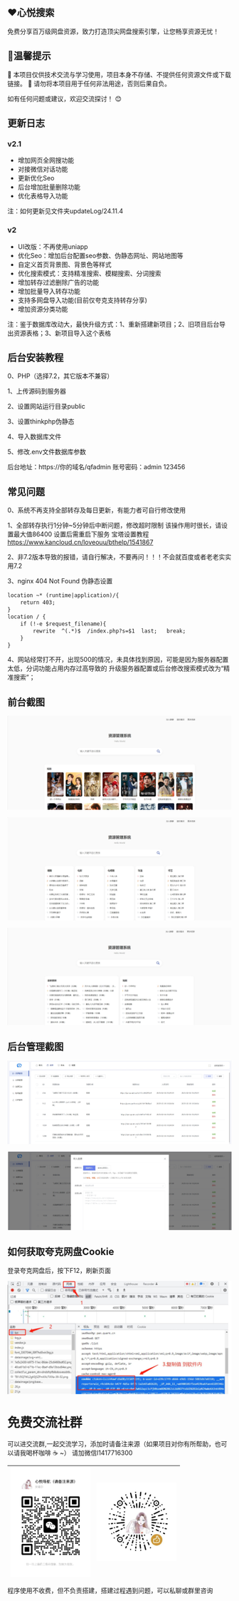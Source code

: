 ## ❤️心悦搜索

免费分享百万级网盘资源，致力打造顶尖网盘搜索引擎，让您畅享资源无忧！

## 🔔温馨提示

📌 本项目仅供技术交流与学习使用，项目本身不存储、不提供任何资源文件或下载链接。
📌 请勿将本项目用于任何非法用途，否则后果自负。

如有任何问题或建议，欢迎交流探讨！ 😊

## 更新日志

### v2.1

- 增加网页全网搜功能
- 对接微信对话功能
- 更新优化Seo
- 后台增加批量删除功能
- 优化表格导入功能

注：如何更新见文件夹updateLog/24.11.4

### v2

- UI改版：不再使用uniapp
- 优化Seo：增加后台配置seo参数、伪静态网址、网站地图等
- 自定义首页背景图、背景色等样式
- 优化搜索模式：支持精准搜索、模糊搜索、分词搜索
- 增加转存过滤删除广告的功能
- 增加批量导入转存功能
- 支持多网盘导入功能(目前仅夸克支持转存分享)
- 增加资源分类功能

注：鉴于数据库改动大，最快升级方式：1、重新搭建新项目；2、旧项目后台导出资源表格；3、新项目导入这个表格

## 后台安装教程

0、PHP（选择7.2，其它版本不兼容） 

1、上传源码到服务器

2、设置网站运行目录public

3、设置thinkphp伪静态

4、导入数据库文件

5、修改.env文件数据库参数

后台地址：https://你的域名/qfadmin
账号密码：admin 123456

## 常见问题

0、系统不再支持全部转存及每日更新，有能力者可自行修改使用

1、全部转存执行1分钟~5分钟后中断问题，修改超时限制
该操作用时很长，请设置最大值86400   设置后需重启下服务
宝塔设置教程 https://www.kancloud.cn/loveouu/bthelp/1541867

2、非7.2版本导致的报错，请自行解决，不要再问！！！不会就百度或者老老实实用7.2

3、nginx 404 Not Found  伪静态设置
```shell
location ~* (runtime|application)/{
	return 403;
}
location / {
	if (!-e $request_filename){
		rewrite  ^(.*)$  /index.php?s=$1  last;   break;
	}
}
```

4、网站经常打不开，出现500的情况，未具体找到原因，可能是因为服务器配置太低，分词功能占用内存过高导致的
升级服务器配置或后台修改搜索模式改为“精准搜索”；

## 前台截图

![image](github/p3.png)

![image](github/p2.png)

![image](github/p1.png)

## 后台管理截图

![image](github/1.png)

![image](github/2.png)


## 如何获取夸克网盘Cookie

登录夸克网盘后，按下F12，刷新页面

![image](github/cookie.jpg)


# 免费交流社群

可以进交流群,一起交流学习，添加时请备注来源（如果项目对你有所帮助，也可以请我喝杯咖啡 ☕️ ~）
请加微信l1417716300


| <img src="github/qr1.jpg" width="180px"> | <img src="github/qr9.jpg" width="180px"> |
| --- | --- |

程序使用不收费，但不负责搭建，搭建过程遇到问题，可以私聊或群里咨询



